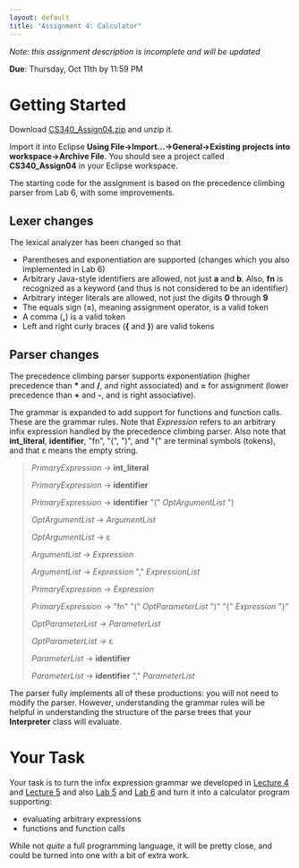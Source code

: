```yaml
---
layout: default
title: "Assignment 4: Calculator"
---
```


*Note: this assignment description is incomplete and will be updated*

**Due**: Thursday, Oct 11th by 11:59 PM

Getting Started
===============

Download [CS340\_Assign04.zip](CS340_Assign04.zip) and unzip it.

Import it into Eclipse **Using File&rarr;Import...&rarr;General&rarr;Existing projects into workspace&rarr;Archive File**.  You should see a project called **CS340\_Assign04** in your Eclipse workspace.

The starting code for the assignment is based on the precedence climbing parser from Lab 6, with some improvements.

## Lexer changes

The lexical analyzer has been changed so that

* Parentheses and exponentiation are supported (changes which you also implemented in Lab 6)
* Arbitrary Java-style identifiers are allowed, not just **a** and **b**.  Also, **fn** is recognized as a keyword (and thus is not considered to be an identifier)
* Arbitrary integer literals are allowed, not just the digits **0** through **9**
* The equals sign (**=**), meaning assignment operator, is a valid token
* A comma (**,**) is a valid token
* Left and right curly braces (**{** and **}**) are valid tokens

## Parser changes

The precedence climbing parser supports exponentiation (higher precedence than <b>*</b> and **/**, and right associated) and **=** for assignment (lower precedence than **+** and **-**, and is right associative).

The grammar is expanded to add support for functions and function calls.  These are the grammar rules.  Note that *Expression* refers to an arbitrary infix expression handled by the precedence climbing parser.  Also note that <b>int_literal</b>, **identifier**, "fn", "(", ")", and "{" are terminal symbols (tokens), and that ε means the empty string.

> *PrimaryExpression* &rarr; <b>int_literal</b>
>
> *PrimaryExpression* &rarr; **identifier**
>
> *PrimaryExpression* &rarr; **identifier** "(" *OptArgumentList* ")
>
> *OptArgumentList* &rarr; *ArgumentList*
>
> *OptArgumentList* &rarr; ε
>
> *ArgumentList* &rarr; *Expression*
>
> *ArgumentList* &rarr; *Expression* "," *ExpressionList*
>
> *PrimaryExpression* &rarr; *Expression*
>
> *PrimaryExpression* &rarr; "fn" "(" *OptParameterList* ")" "{" *Expression* "}"
>
> *OptParameterList* &rarr; *ParameterList*
>
> *OptParameterList* &rarr; ε
>
> *ParameterList* &rarr; **identifier**
>
> *ParameterList* &rarr; **identifier** "," *ParameterList*

The parser fully implements all of these productions: you will not need to modify the parser.  However, understanding the grammar rules will be helpful in understanding the structure of the parse trees that your **Interpreter** class will evaluate.

Your Task
=========

Your task is to turn the infix expression grammar we developed in [Lecture 4](../lectures/lecture04.html) and [Lecture 5](../lectures/lecture05.html) and also [Lab 5](../labs/lab05.html) and [Lab 6](../labs/lab06.html) and turn it into a calculator program supporting:

* evaluating arbitrary expressions
* functions and function calls

While not *quite* a full programming language, it will be pretty close, and could be turned into one with a bit of extra work.

<!-- vim:set wrap: ­-->
<!-- vim:set linebreak: -->
<!-- vim:set nolist: -->
